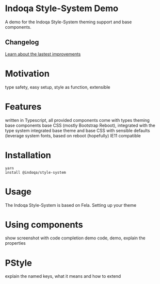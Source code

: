 # Indoqa Style-System Demo

A demo for the Indoqa Style-System theming support and base components.

## Changelog
[Learn about the lastest improvements](./CHANGELOG.md)

# Motivation
type safety, easy setup, style as function, extensible</p>

# Features
written in Typescript, all provided components come with types</li>
theming</li>
base components</li>
base CSS (mostly Bootstrap Reboot), integrated with the type system</li>
integrated base theme and base CSS with sensible defaults (leverage system fonts, based on reboot</li>
(hopefully) IE11 compatible</li>

# Installation
<Code initialShow showLineNumbers={false} showToggle={false} language="bash">yarn install @indoqa/style-system</Code>

# Usage
The Indoqa Style-System is based on Fela.
Setting up your theme

# Using components
show screenshot with code completion
demo code, demo, explain the properties

# PStyle
explain the named keys, what it means and how to extend
